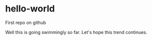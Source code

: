 # hello-world
First repo on github

Well this is going swimmingly so far. Let's hope this trend continues.
